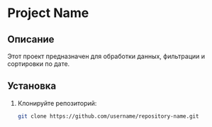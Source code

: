 # Project Name

## Описание
Этот проект предназначен для обработки данных, фильтрации и сортировки по дате.

## Установка
1. Клонируйте репозиторий:
   ```bash
   git clone https://github.com/username/repository-name.git



